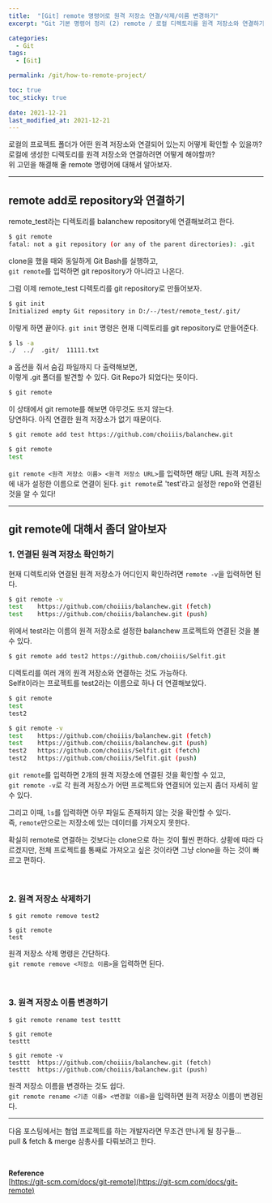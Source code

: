 ```yaml
---
title:  "[Git] remote 명령어로 원격 저장소 연결/삭제/이름 변경하기"
excerpt: "Git 기본 명령어 정리 (2) remote / 로컬 디렉토리를 원격 저장소와 연결하기"

categories:
  - Git
tags:
  - [Git]

permalink: /git/how-to-remote-project/

toc: true
toc_sticky: true
 
date: 2021-12-21
last_modified_at: 2021-12-21
---
```


로컬의 프로젝트 폴더가 어떤 원격 저장소와 연결되어 있는지 어떻게 확인할 수 있을까?<br>
로컬에 생성한 디렉토리를 원격 저장소와 연결하려면 어떻게 해야할까?<br>
위 고민을 해결해 줄 remote 명령어에 대해서 알아보자.

---

## remote add로 repository와 연결하기

remote_test라는 디렉토리를 balanchew repository에 연결해보려고 한다.

```bash
$ git remote
fatal: not a git repository (or any of the parent directories): .git
```

clone을 했을 때와 동일하게 Git Bash를 실행하고,<br>
`git remote`를 입력하면 git repository가 아니라고 나온다.

그럼 이제 remote_test 디렉토리를 git repository로 만들어보자.

```bash
$ git init
Initialized empty Git repository in D:/--/test/remote_test/.git/
```

이렇게 하면 끝이다.
`git init` 명령은 현재 디렉토리를 git repository로 만들어준다.

```bash
$ ls -a
./  ../  .git/  11111.txt
```

a 옵션을 줘서 숨김 파일까지 다 출력해보면,<br>
이렇게 .git 폴더를 발견할 수 있다. Git Repo가 되었다는 뜻이다.

```bash
$ git remote

```

이 상태에서 git remote를 해보면 아무것도 뜨지 않는다.<br>
당연하다. 아직 연결한 원격 저장소가 없기 때문이다.

```bash
$ git remote add test https://github.com/choiiis/balanchew.git

$ git remote
test
```

`git remote <원격 저장소 이름> <원격 저장소 URL>`를 입력하면 해당 URL 원격 저장소에 내가 설정한 이름으로 연결이 된다.
`git remote`로 'test'라고 설정한 repo와 연결된 것을 알 수 있다!

---

## git remote에 대해서 좀더 알아보자

### 1. 연결된 원격 저장소 확인하기

현재 디렉토리와 연결된 원격 저장소가 어디인지 확인하려면 `remote -v`을 입력하면 된다.

```bash
$ git remote -v
test    https://github.com/choiiis/balanchew.git (fetch)
test    https://github.com/choiiis/balanchew.git (push)
```

위에서 test라는 이름의 원격 저장소로 설정한 balanchew 프로젝트와 연결된 것을 볼 수 있다.

```bash
$ git remote add test2 https://github.com/choiiis/Selfit.git
```

디렉토리를 여러 개의 원격 저장소와 연결하는 것도 가능하다.<br>
Selfit이라는 프로젝트를 test2라는 이름으로 하나 더 연결해보았다.

```bash
$ git remote
test
test2

$ git remote -v
test    https://github.com/choiiis/balanchew.git (fetch)
test    https://github.com/choiiis/balanchew.git (push)
test2   https://github.com/choiiis/Selfit.git (fetch)
test2   https://github.com/choiiis/Selfit.git (push)
```

`git remote`를 입력하면 2개의 원격 저장소에 연결된 것을 확인할 수 있고,<br>
`git remote -v`로 각 원격 저장소가 어떤 프로젝트와 연결되어 있는지 좀더 자세히 알 수 있다.

그리고 이때, `ls`를 입력하면 아무 파일도 존재하지 않는 것을 확인할 수 있다.<br>
즉, `remote`만으로는 저장소에 있는 데이터를 가져오지 못한다.<br>

확실히 remote로 연결하는 것보다는 clone으로 하는 것이 훨씬 편하다. 상황에 따라 다르겠지만, 전체 프로젝트를 통째로 가져오고 싶은 것이라면 그냥 clone을 하는 것이 빠르고 편하다.

<br>

### 2. 원격 저장소 삭제하기

```
$ git remote remove test2

$ git remote
test
```

원격 저장소 삭제 명령은 간단하다.<br>
`git remote remove <저장소 이름>`을 입력하면 된다.

<br>

### 3. 원격 저장소 이름 변경하기

```
$ git remote rename test testtt

$ git remote
testtt

$ git remote -v
testtt  https://github.com/choiiis/balanchew.git (fetch)
testtt  https://github.com/choiiis/balanchew.git (push)
```

원격 저장소 이름을 변경하는 것도 쉽다.<br>
`git remote rename <기존 이름> <변경할 이름>`을 입력하면 원격 저장소 이름이 변경된다.

---

다음 포스팅에서는 협업 프로젝트를 하는 개발자라면 무조건 만나게 될 칭구들...<br>
pull & fetch & merge 삼총사를 다뤄보려고 한다.

<br>

**Reference**<br>
[https://git-scm.com/docs/git-remote](https://git-scm.com/docs/git-remote)